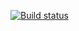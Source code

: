 [![Build status](https://dev.azure.com/factweavers-devops/Pingar%20Content%20Insights/_apis/build/status/PCI-Frontend-Dev-CI)](https://dev.azure.com/factweavers-devops/Pingar%20Content%20Insights/_build/latest?definitionId=3)
